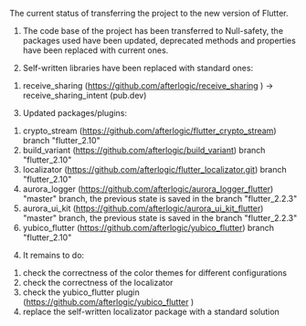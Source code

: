 The current status of transferring the project to the new version of Flutter.

1. The code base of the project has been transferred to Null-safety, the packages used have been updated, deprecated methods and properties have been replaced with current ones.

2. Self-written libraries have been replaced with standard ones:
1) receive_sharing (https://github.com/afterlogic/receive_sharing ) -> receive_sharing_intent (pub.dev)

3. Updated packages/plugins:
1) crypto_stream (https://github.com/afterlogic/flutter_crypto_stream) branch "flutter_2.10"
2) build_variant (https://github.com/afterlogic/build_variant) branch "flutter_2.10"
3) localizator (https://github.com/afterlogic/flutter_localizator.git) branch "flutter_2.10"
4) aurora_logger (https://github.com/afterlogic/aurora_logger_flutter) "master" branch, the previous state is saved in the branch
   "flutter_2.2.3"
5) aurora_ui_kit (https://github.com/afterlogic/aurora_ui_kit_flutter) "master" branch, the previous state is saved in the branch
   "flutter_2.2.3"
6) yubico_flutter (https://github.com/afterlogic/yubico_flutter) branch "flutter_2.10"

4. It remains to do:
1) check the correctness of the color themes for different configurations
2) check the correctness of the localizator
3) check the yubico_flutter plugin (https://github.com/afterlogic/yubico_flutter )
4) replace the self-written localizator package with a standard solution

